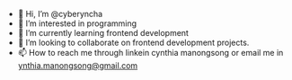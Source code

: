 - 👋 Hi, I’m @cyberyncha
- 👀 I’m interested in programming
- 🌱 I’m currently learning frontend development
- 💞️ I’m looking to collaborate on frontend development projects.
- 📫 How to reach me through linkein cynthia manongsong or email me in ynthia.manongsong@gmail.com

<!---
CynthiaManongsong/CynthiaManongsong is a ✨ special ✨ repository because its `README.md` (this file) appears on your GitHub profile.
You can click the Preview link to take a look at your changes.
--->
